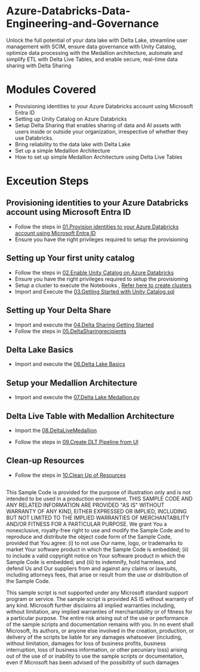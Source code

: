 # Azure-Databricks-Data-Engineering-and-Governance
Unlock the full potential of your data lake with Delta Lake, streamline user management with SCIM, ensure data governance with Unity Catalog, optimize data processing with the Medallion architecture, automate and simplify ETL with Delta Live Tables, and enable secure, real-time data sharing with Delta Sharing

# Modules Covered
- Provisioning identities to your Azure Databricks account using Microsoft Entra ID
- Setting up Unity Catalog on Azure Databricks
- Setup Delta Sharing  that enables sharing of data and AI assets with users inside or outside your organization, irrespective of whether they use Databricks.
- Bring reliability to the data lake with Delta Lake 
- Set up a simple Medallion Architecture
- How to set up simple Medallion Architecture using Delta Live Tables



# Exceution Steps 

## Provisioning identities to your Azure Databricks account using Microsoft Entra ID
- Follow the steps in [01.Provision identities to your Azure Databricks account using Microsoft Entra ID](https://github.com/mahes-a/Azure-Databricks-Data-Engineering-and-Governance/blob/main/01.Provision%20identities%20to%20your%20Azure%20Databricks%20account%20using%20Microsoft%20Entra%20ID.md)
- Ensure you have the right privileges required to setup the provisioning

  
## Setting up Your first unity catalog

- Follow the steps in [02.Enable Unity Catalog on Azure Databricks](https://github.com/mahes-a/Azure-Databricks-Data-Engineering-and-Governance/blob/main/02.Enable%20Unity%20Catalog%20on%20Azure%20Databricks.md)
- Ensure you have the right privileges required to setup the provisioning
- Setup a cluster to execute the Notebooks , [Refer here to create clusters](https://learn.microsoft.com/en-us/azure/databricks/compute/configure)
- Import and Execute the [03.Getting Started with Unity Catalog.sql
](https://github.com/mahes-a/Azure-Databricks-Data-Engineering-and-Governance/blob/main/03.Getting%20Started%20with%20Unity%20Catalog.sql)



## Setting up Your Delta Share

- Import and execute the [04.Delta Sharing Getting Started](https://github.com/mahes-a/Azure-Databricks-Data-Engineering-and-Governance/blob/main/04.Delta%20Sharing%20Getting%20Started.sql)
- Follow the steps in [05.DeltaSharingrecipients
](https://github.com/mahes-a/Azure-Databricks-Data-Engineering-and-Governance/blob/main/05.DeltaSharingrecipients.md)



## Delta Lake Basics

- Import and execute the [06.Delta Lake Basics](https://github.com/mahes-a/Azure-Databricks-Data-Engineering-and-Governance/blob/main/06.Delta%20Lake%20Basics.py)

## Setup your Medallion Architecture 

- Import and execute the [07.Delta Lake Medallion.py](https://github.com/mahes-a/Azure-Databricks-Data-Engineering-and-Governance/blob/main/07.Delta%20Lake%20Medallion.py)


## Delta Live Table with Medallion Architecture

- Import the [08.DeltaLiveMedallion](https://github.com/mahes-a/Azure-Databricks-Data-Engineering-and-Governance/blob/main/08.DeltaLiveMedallion.py)
  
- Follow the steps in [09.Create DLT Pipeline from UI](https://github.com/mahes-a/Azure-Databricks-Data-Engineering-and-Governance/blob/main/09.Create%20DLT%20Pipeline%20from%20UI.md)


## Clean-up Resources

- Follow the steps in [10.Clean Up of Resources](https://github.com/mahes-a/Azure-Databricks-Data-Engineering-and-Governance/blob/main/10.Clean%20Up%20of%20Resources.md)


##

 This Sample Code is provided for the purpose of illustration only and is not intended to be used
 in a production environment. THIS SAMPLE CODE AND ANY RELATED INFORMATION ARE PROVIDED "AS IS"
 WITHOUT WARRANTY OF ANY KIND, EITHER EXPRESSED OR IMPLIED, INCLUDING BUT NOT LIMITED TO THE IMPLIED
 WARRANTIES OF MERCHANTABILITY AND/OR FITNESS FOR A PARTICULAR PURPOSE. We grant You a nonexclusive,
 royalty-free right to use and modify the Sample Code and to reproduce and distribute the object code
 form of the Sample Code, provided that You agree: (i) to not use Our name, logo, or trademarks to
 market Your software product in which the Sample Code is embedded; (ii) to include a valid copyright
 notice on Your software product in which the Sample Code is embedded; and (iii) to indemnify, hold
 harmless, and defend Us and Our suppliers from and against any claims or lawsuits, including attorneys
 fees, that arise or result from the use or distribution of the Sample Code.
 
 This sample script is not supported under any Microsoft standard support program or service.
 The sample script is provided AS IS without warranty of any kind. Microsoft further disclaims
 all implied warranties including, without limitation, any implied warranties of merchantability
 or of fitness for a particular purpose. The entire risk arising out of the use or performance of
 the sample scripts and documentation remains with you. In no event shall Microsoft, its authors,
 or anyone else involved in the creation, production, or delivery of the scripts be liable for any
 damages whatsoever (including, without limitation, damages for loss of business profits, business
 interruption, loss of business information, or other pecuniary loss) arising out of the use of or
 inability to use the sample scripts or documentation, even if Microsoft has been advised of the
 possibility of such damages


